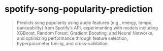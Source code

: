 # spotify-song-popularity-prediction
> Predicts song popularity using audio features (e.g., energy, tempo, danceability) from Spotify’s API, experimenting with models including XGBoost, Random Forest, Gradient Boosting, and Neural Networks, and optimizing performance through feature selection, hyperparameter tuning, and cross-validation.
